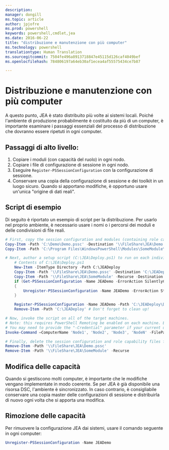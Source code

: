 ```yaml
---
description: 
manager: dongill
ms.topic: article
author: jpjofre
ms.prod: powershell
keywords: powershell,cmdlet,jea
ms.date: 2016-06-22
title: "distribuzione e manutenzione con più computer"
ms.technology: powershell
translationtype: Human Translation
ms.sourcegitcommit: 7504fe496a8913718847e45115d126caf4049bef
ms.openlocfilehash: 784806197a64eb30af1ecea4af55575434ce7b87

---
```


# Distribuzione e manutenzione con più computer
A questo punto, JEA è stato distribuito più volte ai sistemi locali.
Poiché l'ambiente di produzione probabilmente è costituito da più di un computer, è importante esaminare i passaggi essenziali del processo di distribuzione che dovranno essere ripetuti in ogni computer.

## Passaggi di alto livello:
1.  Copiare i moduli (con capacità del ruolo) in ogni nodo.
2.  Copiare i file di configurazione di sessione in ogni nodo.
3.  Eseguire `Register-PSSessionConfiguration` con la configurazione di sessione.
4.  Conservare una copia della configurazione di sessione e dei toolkit in un luogo sicuro.
Quando si apportano modifiche, è opportuno usare un'unica "origine di dati reali".

## Script di esempio
Di seguito è riportato un esempio di script per la distribuzione.
Per usarlo nel proprio ambiente, è necessario usare i nomi o i percorsi dei moduli e delle condivisioni di file reali.
```PowerShell
# First, copy the session configuration and modules (containing role capability files) onto a file share you have access to.
Copy-Item -Path 'C:\Demo\Demo.pssc' -Destination '\\FileShare\JEA\Demo.pssc'
Copy-Item -Path 'C:\Program Files\WindowsPowerShell\Modules\SomeModule\' -Recurse -Destination '\\FileShare\JEA\SomeModule'

# Next, author a setup script (C:\JEA\Deploy.ps1) to run on each individual node
    # Contents of C:\JEA\Deploy.ps1
    New-Item -ItemType Directory -Path C:\JEADeploy
    Copy-Item -Path '\\FileShare\JEA\Demo.pssc' -Destination 'C:\JEADeploy\'
    Copy-Item -Path '\\FileShare\JEA\SomeModule' -Recurse -Destination 'C:\Program Files\WindowsPowerShell\Modules' # Remember, Role Capability Files are found in modules
    if (Get-PSSessionConfiguration -Name JEADemo -ErrorAction SilentlyContinue)
    {
        Unregister-PSSessionConfiguration -Name JEADemo -ErrorAction Stop
    }

    Register-PSSessionConfiguration -Name JEADemo -Path 'C:\JEADeploy\Demo.pssc'
    Remove-Item -Path 'C:\JEADeploy' # Don't forget to clean up!

# Now, invoke the script on all of the target machines.
# Note: this requires PowerShell Remoting be enabled on each machine. Enabling PowerShell remoting is a requirement to use JEA as well.
# You may need to provide the "-Credential" parameter if your current user account does not have admin permissions on these machines.
Invoke-Command –ComputerName 'Node1', 'Node2', 'Node3', 'NodeN' -FilePath 'C:\JEA\Deploy.ps1'

# Finally, delete the session configuration and role capability files from the file share.
Remove-Item -Path '\\FileShare\JEA\Demo.pssc'
Remove-Item -Path '\\FileShare\JEA\SomeModule' -Recurse
```
## Modifica delle capacità
Quando si gestiscono molti computer, è importante che le modifiche vengano implementate in modo coerente.
Se per JEA è già disponibile una risorsa DSC, l'ambiente è sincronizzato.
In caso contrario, è consigliabile conservare una copia master delle configurazioni di sessione e distribuirla di nuovo ogni volta che si apporta una modifica.

## Rimozione delle capacità
Per rimuovere la configurazione JEA dai sistemi, usare il comando seguente in ogni computer:
```PowerShell
Unregister-PSSessionConfiguration -Name JEADemo
```




<!--HONumber=Jul16_HO1-->


